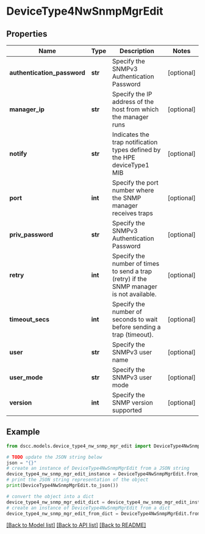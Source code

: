 # DeviceType4NwSnmpMgrEdit


## Properties

Name | Type | Description | Notes
------------ | ------------- | ------------- | -------------
**authentication_password** | **str** | Specify the SNMPv3 Authentication Password | [optional] 
**manager_ip** | **str** | Specify the IP address of the host from which the manager runs | [optional] 
**notify** | **str** | Indicates the trap notification types defined by the HPE deviceType1 MIB | [optional] 
**port** | **int** | Specify the port number where the SNMP manager receives traps | [optional] 
**priv_password** | **str** | Specify the SNMPv3 Authentication Password | [optional] 
**retry** | **int** | Specify the number of times to send a trap (retry) if the SNMP manager is not available. | [optional] 
**timeout_secs** | **int** | Specify the number of seconds to wait before sending a trap (timeout). | [optional] 
**user** | **str** | Specify the SNMPv3 user name | [optional] 
**user_mode** | **str** | Specify the SNMPv3 user mode | [optional] 
**version** | **int** | Specify the SNMP version supported | [optional] 

## Example

```python
from dscc.models.device_type4_nw_snmp_mgr_edit import DeviceType4NwSnmpMgrEdit

# TODO update the JSON string below
json = "{}"
# create an instance of DeviceType4NwSnmpMgrEdit from a JSON string
device_type4_nw_snmp_mgr_edit_instance = DeviceType4NwSnmpMgrEdit.from_json(json)
# print the JSON string representation of the object
print(DeviceType4NwSnmpMgrEdit.to_json())

# convert the object into a dict
device_type4_nw_snmp_mgr_edit_dict = device_type4_nw_snmp_mgr_edit_instance.to_dict()
# create an instance of DeviceType4NwSnmpMgrEdit from a dict
device_type4_nw_snmp_mgr_edit_from_dict = DeviceType4NwSnmpMgrEdit.from_dict(device_type4_nw_snmp_mgr_edit_dict)
```
[[Back to Model list]](../README.md#documentation-for-models) [[Back to API list]](../README.md#documentation-for-api-endpoints) [[Back to README]](../README.md)


